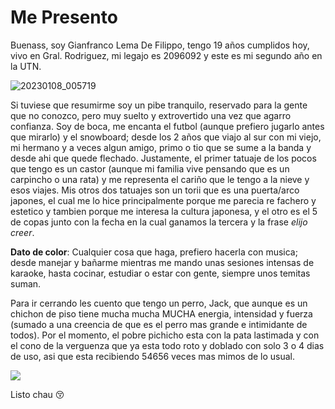 # **Me Presento**
Buenass, soy Gianfranco Lema De Filippo, tengo 19 años cumplidos hoy, vivo en Gral. Rodriguez, mi legajo es 2096092 y este es mi segundo año en la UTN.

![20230108_005719](https://user-images.githubusercontent.com/129530201/229315273-94c71c02-432f-437d-9acc-ed44a45274bd.jpg)

Si tuviese que resumirme soy un pibe tranquilo, reservado para la gente que no conozco, pero muy suelto y extrovertido una vez que agarro confianza. Soy de boca, me encanta el futbol (aunque prefiero jugarlo antes que mirarlo) y el snowboard; desde los 2 años que viajo al sur con mi viejo, mi hermano y a veces algun amigo, primo o tio que se sume a la banda y desde ahi que quede flechado. Justamente, el primer tatuaje de los pocos que tengo es un castor (aunque mi familia vive pensando que es un carpincho o una rata) y me representa el cariño que le tengo a la nieve y esos viajes. Mis otros dos tatuajes son un torii que es una puerta/arco japones, el cual me lo hice principalmente porque me parecia re fachero y estetico y tambien porque me interesa la cultura japonesa, y el otro es el 5 de copas junto con la fecha en la cual ganamos la tercera y la frase *elijo creer*. 

**Dato de color**: Cualquier cosa que haga, prefiero hacerla con musica; desde manejar y bañarme mientras me mando unas sesiones intensas de karaoke, hasta cocinar, estudiar o estar con gente, siempre unos temitas suman.

Para ir cerrando les cuento que tengo un perro, Jack, que aunque es un chichon de piso tiene mucha mucha MUCHA energia, intensidad y fuerza (sumado a una creencia de que es el perro mas grande e intimidante de todos). Por el momento, el pobre pichicho esta con la pata lastimada y con el cono de la verguenza que ya esta todo roto y doblado con solo 3 o 4 dias de uso, asi que esta recibiendo 54656 veces mas mimos de lo usual.

![](IMG-20230330-WA0105.jpg)

Listo chau :kissing_closed_eyes:
